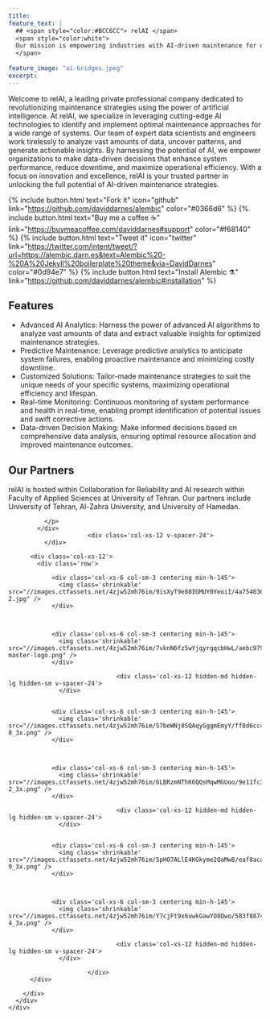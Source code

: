 ```yaml
---
title: 
feature_text: |
  ## <span style="color:#BCC6CC"> relAI </span>
  <span style="color:white">
  Our mission is empowering industries with AI-driven maintenance for optimal efficiency and performance
  </span>
  
feature_image: "ai-bridges.jpeg"
excerpt:
---
```


Welcome to relAI, a leading private professional company dedicated to revolutionizing maintenance strategies using the power of artificial intelligence. At relAI, we specialize in leveraging cutting-edge AI technologies to identify and implement optimal maintenance approaches for a wide range of systems. Our team of expert data scientists and engineers work tirelessly to analyze vast amounts of data, uncover patterns, and generate actionable insights. By harnessing the potential of AI, we empower organizations to make data-driven decisions that enhance system performance, reduce downtime, and maximize operational efficiency. With a focus on innovation and excellence, relAI is your trusted partner in unlocking the full potential of AI-driven maintenance strategies.

{% include button.html text="Fork it" icon="github" link="https://github.com/daviddarnes/alembic" color="#0366d6" %} {% include button.html text="Buy me a coffee ☕️" link="https://buymeacoffee.com/daviddarnes#support" color="#f68140" %} {% include button.html text="Tweet it" icon="twitter" link="https://twitter.com/intent/tweet/?url=https://alembic.darn.es&text=Alembic%20-%20A%20Jekyll%20boilerplate%20theme&via=DavidDarnes" color="#0d94e7" %} {% include button.html text="Install Alembic ⚗️" link="https://github.com/daviddarnes/alembic#installation" %}

## Features

- Advanced AI Analytics: Harness the power of advanced AI algorithms to analyze vast amounts of data and extract valuable insights for optimized maintenance strategies.
- Predictive Maintenance: Leverage predictive analytics to anticipate system failures, enabling proactive maintenance and minimizing costly downtime.
- Customized Solutions: Tailor-made maintenance strategies to suit the unique needs of your specific systems, maximizing operational efficiency and lifespan.
- Real-time Monitoring: Continuous monitoring of system performance and health in real-time, enabling prompt identification of potential issues and swift corrective actions.
- Data-driven Decision Making: Make informed decisions based on comprehensive data analysis, ensuring optimal resource allocation and improved maintenance outcomes.


<div class='shadow-div'></div>
<div class='section theme-grey'>
  <h2 class='section-heading-pre-body'>Our Partners</h2>
  <div class='container'>
    <div class='row row-centered'>
      <div class='col-lg-10 col-md-12 col-centered'>
        <div class='row'>
                      <div class='col-xs-12 col-lg-6'>
              <p>
                relAI is hosted within Collaboration for Reliability and AI research within Faculty of Applied Sciences at University of Tehran. Our partners include University of Tehran, Al-Zahra University, and University of Hamedan.
              </p>
            </div>
                                  <div class='col-xs-12 col-lg-6'>
              <p>
                
              </p>
            </div>
                          <div class='col-xs-12 v-spacer-24'>
              </div>
                      
          <div class='col-xs-12'>
            <div class='row'>
              
                <div class='col-xs-6 col-sm-3 centering min-h-145'>
                  <img class='shrinkable' src="//images.ctfassets.net/4zjw52mh76im/9isXyT9e80IGMUY0YeoiI/4a75403629a75c5442cbb4cca28560d5/group-2.jpg" />
                </div>

                
              
                <div class='col-xs-6 col-sm-3 centering min-h-145'>
                  <img class='shrinkable' src="//images.ctfassets.net/4zjw52mh76im/7vknN6fz5wYjqyrgqcbHwL/aebc97973bb7e617d73b5378d77d9687/cfi-master-logo.png" />
                </div>

                                  <div class='col-xs-12 hidden-md hidden-lg hidden-sm v-spacer-24'>
                  </div>
                
              
                <div class='col-xs-6 col-sm-3 centering min-h-145'>
                  <img class='shrinkable' src="//images.ctfassets.net/4zjw52mh76im/S7beWNj0SQAqyGggmEmyY/ff8d6cc43358464760bf707f91fcb8bc/group-8_3x.png" />
                </div>

                
              
                <div class='col-xs-6 col-sm-3 centering min-h-145'>
                  <img class='shrinkable' src="//images.ctfassets.net/4zjw52mh76im/6LBRzmNThK6QQsMqwMGUoo/9e11fc327ab3a8030a0b07c4ad8e463b/group-2_3x.png" />
                </div>

                                  <div class='col-xs-12 hidden-md hidden-lg hidden-sm v-spacer-24'>
                  </div>
                
              
                <div class='col-xs-6 col-sm-3 centering min-h-145'>
                  <img class='shrinkable' src="//images.ctfassets.net/4zjw52mh76im/5pHO7ALlE4KGkyme2QaMw8/eaf8aca047af6b3095bb20d9b16aa802/group-9_3x.png" />
                </div>

                
              
                <div class='col-xs-6 col-sm-3 centering min-h-145'>
                  <img class='shrinkable' src="//images.ctfassets.net/4zjw52mh76im/Y7cjFt9x6uwkGawYO8Qwo/583f88740980027bf8510128c1cabc82/group-4_3x.png" />
                </div>

                                  <div class='col-xs-12 hidden-md hidden-lg hidden-sm v-spacer-24'>
                  </div>
                
                          </div>
          </div>

        </div>
      </div>
    </div>

  </div>

</div>
